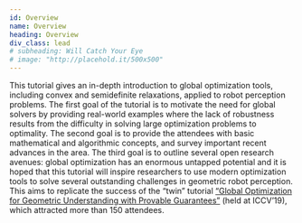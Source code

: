 ```yaml
---
id: Overview
name: Overview
heading: Overview
div_class: lead
# subheading: Will Catch Your Eye
# image: "http://placehold.it/500x500"
---
```

<!-- <p><span style="color:red"><b>Notice:</b> Due to COVID-19, this tutorial will be virtual and accessible via the <a href="https://pheedloop.com/rss2020/virtual/">RSS portal</a> (Session WS1-3).</span></p> -->

<!-- **Notice: Due to COVID-19, this tutorial will be virtual and accessible via the RSS Portal (Session WS1-3).** -->


This tutorial gives an in-depth introduction to global optimization tools, including convex and semidefinite relaxations, applied to robot perception problems. The first goal of the tutorial is to motivate the need for global solvers by providing real-world examples where the lack of robustness results from the difficulty in solving large optimization problems to optimality. The second goal is to provide the attendees with basic mathematical and algorithmic concepts, and survey important recent advances in the area. The third goal is to outline several open research avenues: global optimization has an enormous untapped potential and it is hoped that this tutorial will inspire researchers to use modern optimization tools to solve several outstanding challenges in geometric robot perception. This aims to replicate the success of the “twin” tutorial [“Global Optimization for Geometric Understanding with Provable Guarantees”](https://mit-spark.github.io/GlobalOptimization-ICCV2019/) (held at ICCV’19), which attracted more than 150 attendees. 


